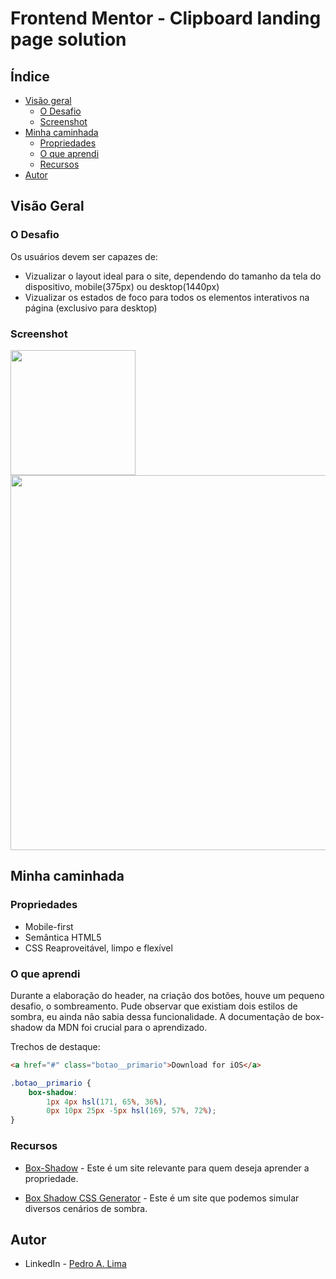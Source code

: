 # Frontend Mentor - Clipboard landing page solution 

## Índice

- [Visão geral](#visao-geral)
  - [O Desafio](#o-desafio)
  - [Screenshot](#screenshot)
- [Minha caminhada](#minha-caminhada)
  - [Propriedades](#propriedades)
  - [O que aprendi](#o-que-aprendi)
  - [Recursos](#recursos)
- [Autor](#autor)

## Visão Geral

### O Desafio

Os usuários devem ser capazes de:

- Vizualizar o layout ideal para o site, dependendo do tamanho da tela do dispositivo, mobile(375px) ou desktop(1440px)
- Vizualizar os estados de foco para todos os elementos interativos na página (exclusivo para desktop)

### Screenshot

<html>
    <img src="./img/screenshot-mobile.png" width="200" style="display: inline-block">
    <img src="./img/screenshot-desktop.png" width="600" style="display: inline-block">
</html>

## Minha caminhada

### Propriedades

- Mobile-first
- Semântica HTML5
- CSS Reaproveitável, limpo e flexível


### O que aprendi

Durante a elaboração do header, na criação dos botões, houve um pequeno desafio, o sombreamento. Pude observar que existiam dois estilos de sombra, eu ainda não sabia dessa funcionalidade. A documentação de box-shadow da MDN foi crucial para o aprendizado.

Trechos de destaque:

```html
<a href="#" class="botao__primario">Download for iOS</a>
```

```css
.botao__primario {
    box-shadow: 
        1px 4px hsl(171, 65%, 36%),
        0px 10px 25px -5px hsl(169, 57%, 72%);
}
```

### Recursos

- [Box-Shadow](https://developer.mozilla.org/pt-BR/docs/Web/CSS/box-shadow) - Este é um site relevante para quem deseja aprender a propriedade.

- [Box Shadow CSS Generator](https://cssgenerator.org/box-shadow-css-generator.html) - Este é um site que podemos simular diversos cenários de sombra.

## Autor

- LinkedIn - [Pedro A. Lima](https://www.linkedin.com/in/pedrolima626/)
